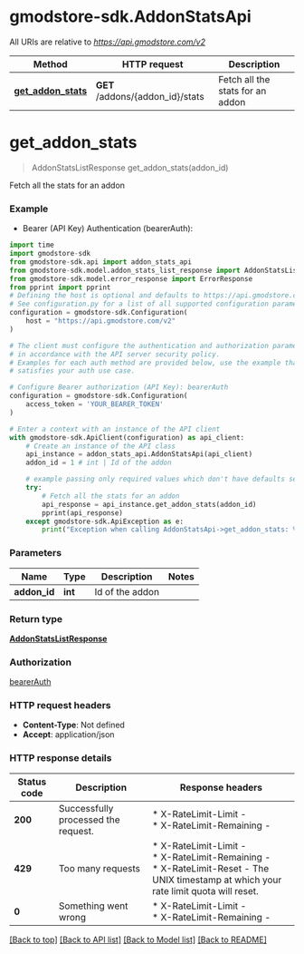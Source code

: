 # gmodstore-sdk.AddonStatsApi

All URIs are relative to *https://api.gmodstore.com/v2*

Method | HTTP request | Description
------------- | ------------- | -------------
[**get_addon_stats**](AddonStatsApi.md#get_addon_stats) | **GET** /addons/{addon_id}/stats | Fetch all the stats for an addon


# **get_addon_stats**
> AddonStatsListResponse get_addon_stats(addon_id)

Fetch all the stats for an addon

### Example

* Bearer (API Key) Authentication (bearerAuth):
```python
import time
import gmodstore-sdk
from gmodstore-sdk.api import addon_stats_api
from gmodstore-sdk.model.addon_stats_list_response import AddonStatsListResponse
from gmodstore-sdk.model.error_response import ErrorResponse
from pprint import pprint
# Defining the host is optional and defaults to https://api.gmodstore.com/v2
# See configuration.py for a list of all supported configuration parameters.
configuration = gmodstore-sdk.Configuration(
    host = "https://api.gmodstore.com/v2"
)

# The client must configure the authentication and authorization parameters
# in accordance with the API server security policy.
# Examples for each auth method are provided below, use the example that
# satisfies your auth use case.

# Configure Bearer authorization (API Key): bearerAuth
configuration = gmodstore-sdk.Configuration(
    access_token = 'YOUR_BEARER_TOKEN'
)

# Enter a context with an instance of the API client
with gmodstore-sdk.ApiClient(configuration) as api_client:
    # Create an instance of the API class
    api_instance = addon_stats_api.AddonStatsApi(api_client)
    addon_id = 1 # int | Id of the addon

    # example passing only required values which don't have defaults set
    try:
        # Fetch all the stats for an addon
        api_response = api_instance.get_addon_stats(addon_id)
        pprint(api_response)
    except gmodstore-sdk.ApiException as e:
        print("Exception when calling AddonStatsApi->get_addon_stats: %s\n" % e)
```


### Parameters

Name | Type | Description  | Notes
------------- | ------------- | ------------- | -------------
 **addon_id** | **int**| Id of the addon |

### Return type

[**AddonStatsListResponse**](AddonStatsListResponse.md)

### Authorization

[bearerAuth](../README.md#bearerAuth)

### HTTP request headers

 - **Content-Type**: Not defined
 - **Accept**: application/json


### HTTP response details
| Status code | Description | Response headers |
|-------------|-------------|------------------|
**200** | Successfully processed the request. |  * X-RateLimit-Limit -  <br>  * X-RateLimit-Remaining -  <br>  |
**429** | Too many requests |  * X-RateLimit-Limit -  <br>  * X-RateLimit-Remaining -  <br>  * X-RateLimit-Reset - The UNIX timestamp at which your rate limit quota will reset. <br>  |
**0** | Something went wrong |  * X-RateLimit-Limit -  <br>  * X-RateLimit-Remaining -  <br>  |

[[Back to top]](#) [[Back to API list]](../README.md#documentation-for-api-endpoints) [[Back to Model list]](../README.md#documentation-for-models) [[Back to README]](../README.md)

